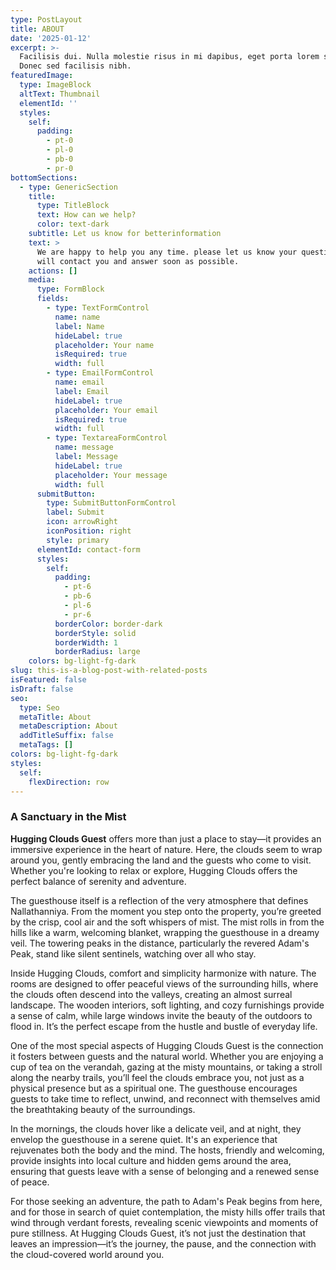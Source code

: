```yaml
---
type: PostLayout
title: ABOUT
date: '2025-01-12'
excerpt: >-
  Facilisis dui. Nulla molestie risus in mi dapibus, eget porta lorem semper.
  Donec sed facilisis nibh.
featuredImage:
  type: ImageBlock
  altText: Thumbnail
  elementId: ''
  styles:
    self:
      padding:
        - pt-0
        - pl-0
        - pb-0
        - pr-0
bottomSections:
  - type: GenericSection
    title:
      type: TitleBlock
      text: How can we help?
      color: text-dark
    subtitle: Let us know for betterinformation
    text: >
      We are happy to help you any time. please let us know your questions we
      will contact you and answer soon as possible.
    actions: []
    media:
      type: FormBlock
      fields:
        - type: TextFormControl
          name: name
          label: Name
          hideLabel: true
          placeholder: Your name
          isRequired: true
          width: full
        - type: EmailFormControl
          name: email
          label: Email
          hideLabel: true
          placeholder: Your email
          isRequired: true
          width: full
        - type: TextareaFormControl
          name: message
          label: Message
          hideLabel: true
          placeholder: Your message
          width: full
      submitButton:
        type: SubmitButtonFormControl
        label: Submit
        icon: arrowRight
        iconPosition: right
        style: primary
      elementId: contact-form
      styles:
        self:
          padding:
            - pt-6
            - pb-6
            - pl-6
            - pr-6
          borderColor: border-dark
          borderStyle: solid
          borderWidth: 1
          borderRadius: large
    colors: bg-light-fg-dark
slug: this-is-a-blog-post-with-related-posts
isFeatured: false
isDraft: false
seo:
  type: Seo
  metaTitle: About
  metaDescription: About
  addTitleSuffix: false
  metaTags: []
colors: bg-light-fg-dark
styles:
  self:
    flexDirection: row
---
```

### A Sanctuary in the Mist

**Hugging Clouds Guest** offers more than just a place to stay—it provides an immersive experience in the heart of nature. Here, the clouds seem to wrap around you, gently embracing the land and the guests who come to visit. Whether you're looking to relax or explore, Hugging Clouds offers the perfect balance of serenity and adventure.

The guesthouse itself is a reflection of the very atmosphere that defines Nallathanniya. From the moment you step onto the property, you’re greeted by the crisp, cool air and the soft whispers of mist. The mist rolls in from the hills like a warm, welcoming blanket, wrapping the guesthouse in a dreamy veil. The towering peaks in the distance, particularly the revered Adam's Peak, stand like silent sentinels, watching over all who stay.

Inside Hugging Clouds, comfort and simplicity harmonize with nature. The rooms are designed to offer peaceful views of the surrounding hills, where the clouds often descend into the valleys, creating an almost surreal landscape. The wooden interiors, soft lighting, and cozy furnishings provide a sense of calm, while large windows invite the beauty of the outdoors to flood in. It’s the perfect escape from the hustle and bustle of everyday life.

One of the most special aspects of Hugging Clouds Guest is the connection it fosters between guests and the natural world. Whether you are enjoying a cup of tea on the verandah, gazing at the misty mountains, or taking a stroll along the nearby trails, you’ll feel the clouds embrace you, not just as a physical presence but as a spiritual one. The guesthouse encourages guests to take time to reflect, unwind, and reconnect with themselves amid the breathtaking beauty of the surroundings.

In the mornings, the clouds hover like a delicate veil, and at night, they envelop the guesthouse in a serene quiet. It's an experience that rejuvenates both the body and the mind. The hosts, friendly and welcoming, provide insights into local culture and hidden gems around the area, ensuring that guests leave with a sense of belonging and a renewed sense of peace.

For those seeking an adventure, the path to Adam's Peak begins from here, and for those in search of quiet contemplation, the misty hills offer trails that wind through verdant forests, revealing scenic viewpoints and moments of pure stillness. At Hugging Clouds Guest, it’s not just the destination that leaves an impression—it’s the journey, the pause, and the connection with the cloud-covered world around you.

